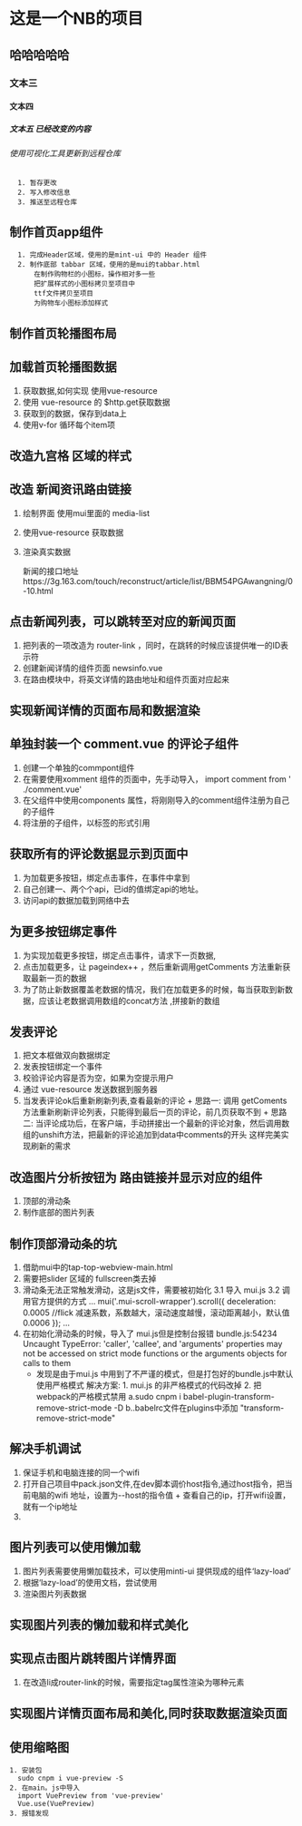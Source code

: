 # 这是一个NB的项目

## 哈哈哈哈哈

### 文本三

#### 文本四

##### 文本五 已经改变的内容

###### 使用可视化工具更新到远程仓库
      1. 暂存更改
      2. 写入修改信息
      3. 推送至远程仓库

## 制作首页app组件
      1. 完成Header区域，使用的是mint-ui 中的 Header 组件
      2. 制作底部 tabbar 区域，使用的是mui的tabbar.html
          在制作购物栏的小图标，操作相对多一些
          把扩展样式的小图标拷贝至项目中
          ttf文件拷贝至项目
          为购物车小图标添加样式

## 制作首页轮播图布局

## 加载首页轮播图数据
  1. 获取数据,如何实现 使用vue-resource
  2. 使用 vue-resource 的 $http.get获取数据
  3. 获取到的数据，保存到data上
  4. 使用v-for 循环每个item项

## 改造九宫格 区域的样式


## 改造 新闻资讯路由链接
  1. 绘制界面 使用mui里面的 media-list
  2. 使用vue-resource 获取数据
  3. 渲染真实数据
        
        新闻的接口地址https://3g.163.com/touch/reconstruct/article/list/BBM54PGAwangning/0-10.html 

## 点击新闻列表，可以跳转至对应的新闻页面
  1. 把列表的一项改造为 router-link ，同时，在跳转的时候应该提供唯一的ID表示符
  2. 创建新闻详情的组件页面 newsinfo.vue
  3. 在路由模块中，将英文详情的路由地址和组件页面对应起来

## 实现新闻详情的页面布局和数据渲染
  


## 单独封装一个 comment.vue 的评论子组件
  1. 创建一个单独的commpont组件
  2. 在需要使用xomment 组件的页面中，先手动导入，
    import  comment  from ' ./comment.vue'
  3. 在父组件中使用components 属性，将刚刚导入的comment组件注册为自己的子组件
  4. 将注册的子组件，以标签的形式引用


## 获取所有的评论数据显示到页面中
  1. 为加载更多按钮，绑定点击事件，在事件中拿到
  2. 自己创建一、两个个api，已id的值绑定api的地址。
  3. 访问api的数据加载到网络中去

## 为更多按钮绑定事件
  1. 为实现加载更多按钮，绑定点击事件，请求下一页数据,
  2. 点击加载更多，让 pageindex++ ，然后重新调用getComments 方法重新获取最新一页的数据
  3. 为了防止新数据覆盖老数据的情况，我们在加载更多的时候，每当获取到新数据，应该让老数据调用数组的concat方法 ,拼接新的数组

## 发表评论
  1. 把文本框做双向数据绑定
  2. 发表按钮绑定一个事件
  3. 校验评论内容是否为空，如果为空提示用户
  4. 通过 vue-resource 发送数据到服务器
  5. 当发表评论ok后重新刷新列表,查看最新的评论
    + 思路一: 调用 getComents 方法重新刷新评论列表，只能得到最后一页的评论，前几页获取不到
    + 思路二: 当评论成功后，在客户端，手动拼接出一个最新的评论对象，然后调用数组的unshift方法，把最新的评论追加到data中comments的开头
        这样完美实现刷新的需求
## 改造图片分析按钮为 路由链接并显示对应的组件
  1. 顶部的滑动条
  2. 制作底部的图片列表

## 制作顶部滑动条的坑
  1. 借助mui中的tap-top-webview-main.html
  2. 需要把slider 区域的 fullscreen类去掉
  3. 滑动条无法正常触发滑动，这是js文件，需要被初始化
    3.1 导入 mui.js
    3.2 调用官方提供的方式
      ...
      mui('.mui-scroll-wrapper').scroll({
	      deceleration: 0.0005 //flick 减速系数，系数越大，滚动速度越慢，滚动距离越小，默认值0.0006
      });
      ... 
  4. 在初始化滑动条的时候，导入了 mui.js但是控制台报错
    bundle.js:54234 Uncaught TypeError: 'caller', 'callee', and 'arguments' properties may not be accessed on strict mode functions or the arguments objects for calls to them
     + 发现是由于mui.js 中用到了不严谨的模式，但是打包好的bundle.js中默认使用严格模式
     解决方案: 1. mui.js 的非严格模式的代码改掉
              2. 把 webpack的严格模式禁用
                  a.sudo cnpm i babel-plugin-transform-remove-strict-mode -D
                  b..babelrc文件在plugins中添加
                    "transform-remove-strict-mode"

## 解决手机调试  
  1. 保证手机和电脑连接的同一个wifi
  2. 打开自己项目中pack.json文件,在dev脚本调价host指令,通过host指令，把当前电脑的wifi 地址，设置为--host的指令值
    + 查看自己的ip，打开wifi设置，就有一个ip地址
  3. 

## 图片列表可以使用懒加载
 1. 图片列表需要使用懒加载技术，可以使用minti-ui 提供现成的组件‘lazy-load’
 2. 根据‘lazy-load’的使用文档，尝试使用
 3. 渲染图片列表数据


 ## 实现图片列表的懒加载和样式美化


 ## 实现点击图片跳转图片详情界面
  1. 在改造li成router-link的时候，需要指定tag属性渲染为哪种元素



 ## 实现图片详情页面布局和美化,同时获取数据渲染页面
 
## 使用缩略图 
    1. 安装包
      sudo cnpm i vue-preview -S
    2. 在main。js中导入
      import VuePreview from 'vue-preview'
      Vue.use(VuePreview)
    3. 报错发现
